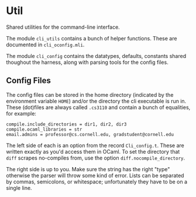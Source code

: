 Util
====

Shared utilities for the command-line interface.

The module `cli_utils` contains a bunch of helper functions.
These are documented in `cli_oconfig.mli`.

The module `cli_config` contains the datatypes, defaults, constants shared thoughout the harness, along with parsing tools for the config files.

Config Files
------------

The config files can be stored in the home directory (indicated by the environment variable `HOME`) and/or the directory the cli executable is run in.
These (dot)files are always called `.cs3110` and contain a bunch of equalities, for example:

```
compile.include_directories = dir1, dir2, dir3
compile.ocaml_libraries = str
email.admins = professor@cs.cornell.edu, gradstudent@cornell.edu
```

The left side of each is an option from the record `Cli_config.t`.
These are written exactly as you'd access them in OCaml.
To set the directory that `diff` scrapes no-compiles from, use the option `diff.nocompile_directory`.

The right side is up to you.
Make sure the string has the right "type" otherwise the parser will throw some kind of error.
Lists can be separated by commas, semicolons, or whitespace; unfortunately they have to be on a single line.
